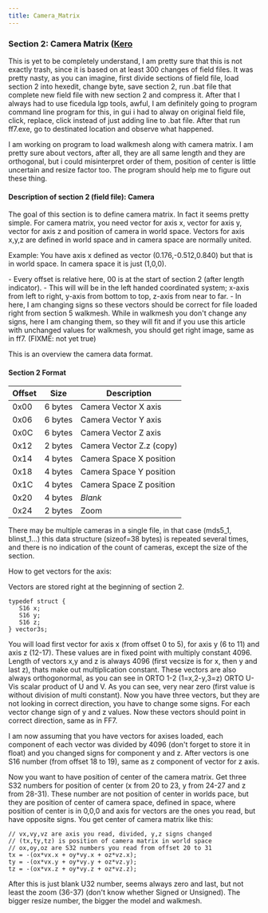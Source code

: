 ```yaml
---
title: Camera_Matrix
---
```


### Section 2: Camera Matrix ([Kero](../../User:Kero)

This is yet to be completely understand, I am pretty sure that this is not exactly trash, since it is based on at least 300 changes of field files. It was pretty nasty, as you can imagine, first divide sections of field file, load section 2 into hexedit, change byte, save section 2, run .bat file that complete new field file with new section 2 and compress it. After that I always had to use ficedula lgp tools, awful, I am definitely going to program command line program for this, in gui i had to alway on original field file, click, replace, click instead of just adding line to .bat file. After that run ff7.exe, go to destinated location and observe what happened.

I am working on program to load walkmesh along with camera matrix. I am pretty sure about vectors, after all, they are all same length and they are orthogonal, but i could misinterpret order of them, position of center is little uncertain and resize factor too. The program should help me to figure out these thing.

#### Description of section 2 (field file): Camera

The goal of this section is to define camera matrix. In fact it seems pretty simple. For camera matrix, you need vector for axis x, vector for axis y, vector for axis z and position of camera in world space. Vectors for axis x,y,z are defined in world space and in camera space are normally united.

Example: You have axis x defined as vector (0.176,-0.512,0.840) but that is in world space. In camera space it is just (1,0,0).

\- Every offset is relative here, 00 is at the start of section 2 (after length indicator). - This will will be in the left handed coordinated system; x-axis from left to right, y-axis from bottom to top, z-axis from near to far. - In here, I am changing signs so these vectors should be correct for file loaded right from section 5 walkmesh. While in walkmesh you don't change any signs, here I am changing them, so they will fit and if you use this article with unchanged values for walkmesh, you should get right image, same as in ff7. (FIXME: not yet true)

This is an overview the camera data format.

#### Section 2 Format

| Offset | Size    | Description              |
|--------|---------|--------------------------|
| 0x00   | 6 bytes | Camera Vector X axis     |
| 0x06   | 6 bytes | Camera Vector Y axis     |
| 0x0C   | 6 bytes | Camera Vector Z axis     |
| 0x12   | 2 bytes | Camera Vector Z.z (copy) |
| 0x14   | 4 bytes | Camera Space X position  |
| 0x18   | 4 bytes | Camera Space Y position  |
| 0x1C   | 4 bytes | Camera Space Z position  |
| 0x20   | 4 bytes | *Blank*                  |
| 0x24   | 2 bytes | Zoom                     |

There may be multiple cameras in a single file, in that case (mds5_1, blinst_1...) this data structure (sizeof=38 bytes) is repeated several times, and there is no indication of the count of cameras, except the size of the section.

How to get vectors for the axis:

Vectors are stored right at the beginning of section 2.

`typedef struct {`  
`   S16 x;`  
`   S16 y;`  
`   S16 z;`  
`} vector3s;`

You will load first vector for axis x (from offset 0 to 5), for axis y (6 to 11) and axis z (12-17). These values are in fixed point with multiply constant 4096. Length of vectors x,y and z is always 4096 (first vecsize is for x, then y and last z), thats make out multiplication constant. These vectors are also always orthogonormal, as you can see in ORTO 1-2 (1=x,2-y,3=z) ORTO U-Vis scalar product of U and V. As you can see, very near zero (first value is without division of multi constant). Now you have three vectors, but they are not looking in correct direction, you have to change some signs. For each vector change sign of y and z values. Now these vectors should point in correct direction, same as in FF7.

I am now assuming that you have vectors for axises loaded, each component of each vector was divided by 4096 (don't forget to store it in float) and you changed signs for component y and z. After vectors is one S16 number (from offset 18 to 19), same as z component of vector for z axis.

Now you want to have position of center of the camera matrix. Get three S32 numbers for position of center (x from 20 to 23, y from 24-27 and z from 28-31). These number are not position of center in worlds pace, but they are position of center of camera space, defined in space, where position of center is in 0,0,0 and axis for vectors are the ones you read, but have opposite signs. You get center of camera matrix like this:

`// vx,vy,vz are axis you read, divided, y,z signs changed`  
`// (tx,ty,tz) is position of camera matrix in world space`  
`// ox,oy,oz are S32 numbers you read from offset 20 to 31`  
`tx = -(ox*vx.x + oy*vy.x + oz*vz.x);`  
`ty = -(ox*vx.y + oy*vy.y + oz*vz.y);`  
`tz = -(ox*vx.z + oy*vy.z + oz*vz.z);`

After this is just blank U32 number, seems always zero and last, but not least the zoom (36-37) (don't know whether Signed or Unsigned). The bigger resize number, the bigger the model and walkmesh.
